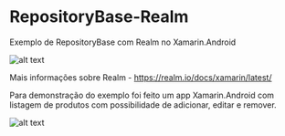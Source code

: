 # RepositoryBase-Realm
Exemplo de RepositoryBase com Realm no Xamarin.Android

![alt text](https://github.com/acslook/RepositoryBase-Realm/blob/master/RealmExample/prints/Realm_logo.jpg)

Mais informações sobre Realm - https://realm.io/docs/xamarin/latest/

Para demonstração do exemplo foi feito um app Xamarin.Android com listagem de produtos com possibilidade de adicionar, editar e remover.

![alt text](https://github.com/acslook/RepositoryBase-Realm/blob/master/RealmExample/prints/Screenshot_1505091369.png)
